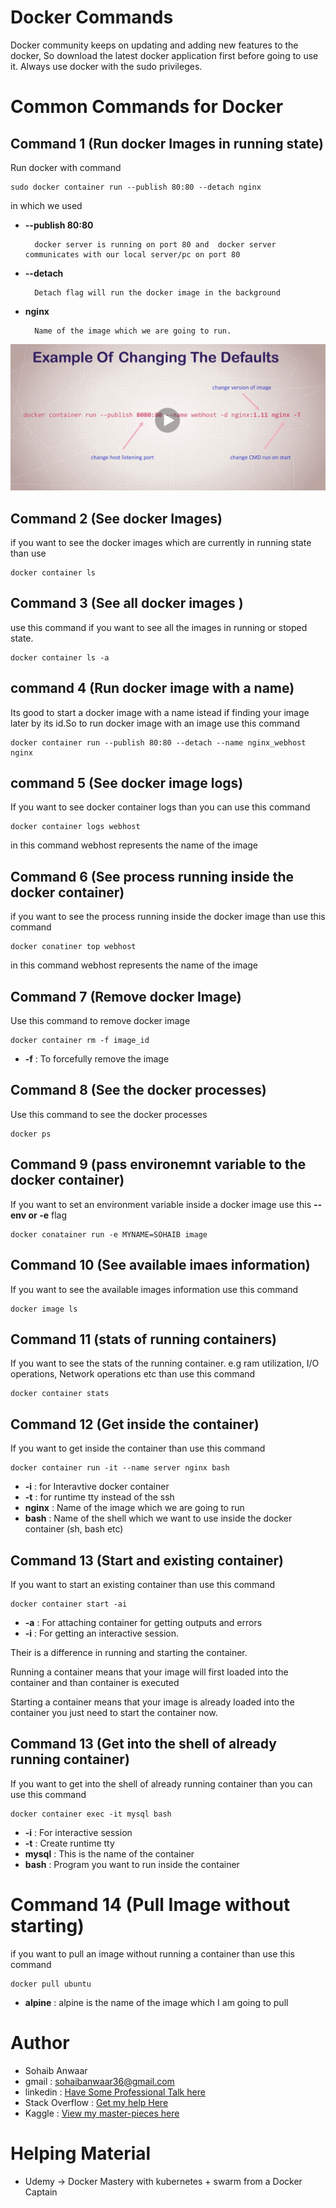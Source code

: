 
# Docker Commands
Docker community keeps on updating and adding new features to the docker, So download the
latest docker application first before going to use it. Always use docker with the sudo 
privileges. 


# Common Commands for Docker

## Command 1 (Run docker Images in running state) 

Run docker with command


```
sudo docker container run --publish 80:80 --detach nginx
```

in which we used

* **--publish 80:80**

        docker server is running on port 80 and  docker server communicates with our local server/pc on port 80
* **--detach**

        Detach flag will run the docker image in the background
* **nginx**

        Name of the image which we are going to run.

![DockerImage](./docs/docker_run.png)

## Command 2 (See docker Images)

if you want to see the docker images which are currently in running state than use 

```
docker container ls
```

## Command 3 (See all docker images )

use this command if you want to see all the images in running or stoped state.

```
docker container ls -a
```

## command 4 (Run docker image with a name)

Its good to start a docker image with a name istead if finding your image
later by its id.So to run docker image with an image use this command

```
docker container run --publish 80:80 --detach --name nginx_webhost nginx
```

## command 5 (See docker image logs)

If you want to see docker container logs than you can use this command

```
docker container logs webhost
```
in this command webhost represents the name of the image


## Command 6 (See process running inside the docker container)

if you want to see the process running inside the docker image than use this command

```
docker conatiner top webhost
```
in this command webhost represents the name of the image



## Command 7 (Remove docker Image)
Use this command to remove docker image

```
docker container rm -f image_id
```

* **-f** : To forcefully remove the image


## Command 8 (See the docker processes)
Use this command to see the docker processes

```
docker ps
```

## Command 9 (pass environemnt variable to the docker container)
If you want to set an environment variable inside a docker image use this **--env or -e** flag

```
docker conatainer run -e MYNAME=SOHAIB image 
```

## Command 10 (See available imaes information)
If you want to see the available images information use this command

```
docker image ls
```
## Command 11 (stats of running containers)
If you want to see the stats of the running container. e.g ram utilization, I/O operations, Network operations etc than use this command

```
docker container stats
```

## Command 12 (Get inside the container)
If you want to get inside the container than use this command

```
docker container run -it --name server nginx bash
```

* **-i**     : for Interavtive docker container
* **-t**     : for runtime tty instead of the ssh
* **nginx**  : Name of the image which we are going to run
* **bash**   : Name of the shell which we want to use inside the docker container (sh, bash etc)


## Command 13 (Start and existing container)
If you want to start an existing container than use this command

```
docker container start -ai
```

* **-a** : For attaching container for getting outputs and errors
* **-i** : For getting an interactive session.

Their is a difference in running and starting the container. 

Running a container means that your image will first loaded into the container and than container is executed

Starting a container means that your image is already loaded into the container you just need to start the container now.

## Command 13 (Get into the shell of already running container)

If you want to get into the shell of already running container than you can use this command

```
docker container exec -it mysql bash
```
* **-i**    : For interactive session
* **-t**    : Create runtime tty
* **mysql** : This is the name of the container
* **bash**  : Program you want to run inside the container


# Command 14 (Pull Image without starting)
if you want to pull an image without running a container than use this command

```
docker pull ubuntu
```
* **alpine** : alpine is the name of the image which I am going to pull


# Author 

* Sohaib Anwaar
* gmail          : sohaibanwaar36@gmail.com
* linkedin       : [Have Some Professional Talk here](https://www.linkedin.com/in/sohaib-anwaar-4b7ba1187/)
* Stack Overflow : [Get my help Here](https://stackoverflow.com/users/7959545/sohaib-anwaar)
* Kaggle         : [View my master-pieces here](https://www.kaggle.com/sohaibanwaar1203)

# Helping Material

* Udemy -> Docker Mastery with kubernetes + swarm from a Docker Captain